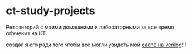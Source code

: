 # ct-study-projects

Репозиторий с моими домашними и лабораторными за все время обучения на КТ.
   
создал я его ради того чтобы все могли увидеть мой [cache на verilog](https://github.com/Sedromun/ct-study-projects/tree/main/s1/EVM%20architecture/lab2-cache-on-verilog)!!!
